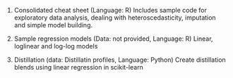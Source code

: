 1. Consolidated cheat sheet (Language: R)
Includes sample code for exploratory data analysis, dealing with heteroscedasticity, imputation and simple model building.

2. Sample regression models (Data: not provided, Language: R)
Linear, loglinear and log-log models

3. Distillation (data: Distillatin profiles, Language: Python)
Create distillation blends using linear regression in scikit-learn
